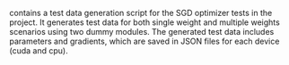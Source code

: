 contains a test data generation script for the SGD optimizer tests in the project. It generates test data for both single weight and multiple weights scenarios using two dummy modules. The generated test data includes parameters and gradients, which are saved in JSON files for each device (cuda and cpu).